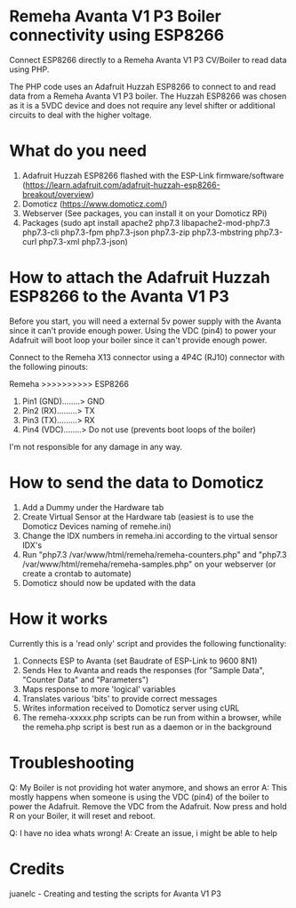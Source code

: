# Remeha Avanta V1 P3 Boiler connectivity using ESP8266
Connect ESP8266 directly to a Remeha Avanta V1 P3 CV/Boiler to read data using PHP.

The PHP code uses an Adafruit Huzzah ESP8266 to connect to and read data from a Remeha Avanta V1 P3 boiler. 
The Huzzah ESP8266 was chosen as it is a 5VDC device and does not require any level shifter or additional circuits to deal with the higher voltage. 

# What do you need
1. Adafruit Huzzah ESP8266 flashed with the ESP-Link firmware/software	
	(https://learn.adafruit.com/adafruit-huzzah-esp8266-breakout/overview)
2. Domoticz
	(https://www.domoticz.com/)
3. Webserver 
	(See packages, you can install it on your Domoticz RPi)
4. Packages
	(sudo apt install apache2 php7.3 libapache2-mod-php7.3 php7.3-cli php7.3-fpm php7.3-json php7.3-zip php7.3-mbstring php7.3-curl php7.3-xml php7.3-json)

# How to attach the Adafruit Huzzah ESP8266 to the Avanta V1 P3
Before you start, you will need a external 5v power supply with the Avanta since it can't provide enough power.
Using the VDC (pin4) to power your Adafruit will boot loop your boiler since it can't provide enough power.

Connect to the Remeha X13 connector using a 4P4C (RJ10) connector with the following pinouts:

Remeha >>>>>>>>>> ESP8266
1. Pin1 (GND)........> GND
2. Pin2 (RX).........> TX
3. Pin3 (TX).........> RX
4. Pin4 (VDC)........> Do not use (prevents boot loops of the boiler)

I'm not responsible for any damage in any way.

# How to send the data to Domoticz

1. Add a Dummy under the Hardware tab
2. Create Virtual Sensor at the Hardware tab (easiest is to use the Domoticz Devices naming of remehe.ini)
3. Change the IDX numbers in remeha.ini according to the virtual sensor IDX's
4. Run "php7.3 /var/www/html/remeha/remeha-counters.php" and "php7.3 /var/www/html/remeha/remeha-samples.php" on your webserver (or create a crontab to automate)
5. Domoticz should now be updated with the data

# How it works
Currently this is a 'read only' script and provides the following functionality:

1. Connects ESP to Avanta (set Baudrate of ESP-Link to 9600 8N1)
2. Sends Hex to Avanta and reads the responses (for "Sample Data", "Counter Data" and "Parameters")
3. Maps response to more 'logical' variables
4. Translates various 'bits' to provide correct messages
5. Writes information received to Domoticz server using cURL
6. The remeha-xxxxx.php scripts can be run from within a browser, while the remeha.php script is best run as a daemon or in the background

# Troubleshooting
Q: 	My Boiler is not providing hot water anymore, and shows an error
A: 	This mostly happens when someone is using the VDC (pin4) of the boiler to power the Adafruit. 
	Remove the VDC from the Adafruit. Now press and hold R on your Boiler, it will reset and reboot.

Q:	I have no idea whats wrong!
A:	Create an issue, i might be able to help

# Credits
juanelc - Creating and testing the scripts for Avanta V1 P3